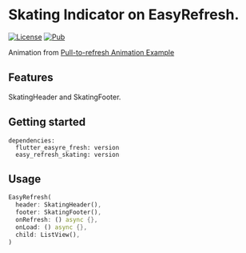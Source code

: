 # Skating Indicator on EasyRefresh.

[![License](https://img.shields.io/badge/license-MIT-green.svg)](/LICENSE)
[![Pub](https://img.shields.io/pub/v/easy_refresh_space)](https://pub.flutter-io.cn/packages/easy_refresh_skating)

Animation from [Pull-to-refresh Animation Example](https://rive.app/community/2233-4412-pull-to-refresh-animation-example)

## Features

SkatingHeader and SkatingFooter.

## Getting started

```
dependencies:
  flutter_easyre_fresh: version
  easy_refresh_skating: version
```

## Usage

```dart
EasyRefresh(
  header: SkatingHeader(),
  footer: SkatingFooter(),
  onRefresh: () async {},
  onLoad: () async {},
  child: ListView(),
)
```
